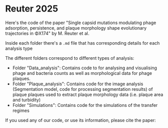 # Reuter 2025
Here's the code of the paper "Single capsid mutations modulating phage adsorption, persistence, and plaque morphology shape evolutionary trajectories in ΦX174" by M. Reuter et al.

Inside each folder there's a `.md` file that has corresponding details for each analysis type

The different folders correspond to different types of analysis:
- Folder "Data_analysis": Contains code to for analysing and visualising phage and bacteria counts as well as morphological data for phage plaques.
- Folder "Plaque_analysis": Contains code for the image analysis (Segmentation model, code for processing segmentation results) of plaque plaques used to extract plaque morphology data (i.e. plaque area and turbidity)
- Folder "Simulations": Contains code for the simulations of the transfer regimes

If you used any of our code, or use its information, please cite the paper:

